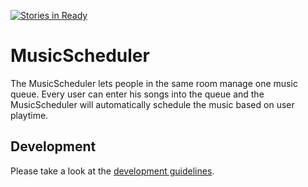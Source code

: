 [![Stories in Ready](https://badge.waffle.io/Greek6/MusicScheduler.png?label=ready&title=Ready)](https://waffle.io/Greek6/MusicScheduler)
# MusicScheduler
The MusicScheduler lets people in the same room manage one music queue. Every user can enter his songs into the queue and the MusicScheduler will automatically schedule the music based on user playtime.

## Development
Please take a look at the [development guidelines](https://github.com/Greek6/MusicScheduler/wiki/Development-Guideline).
